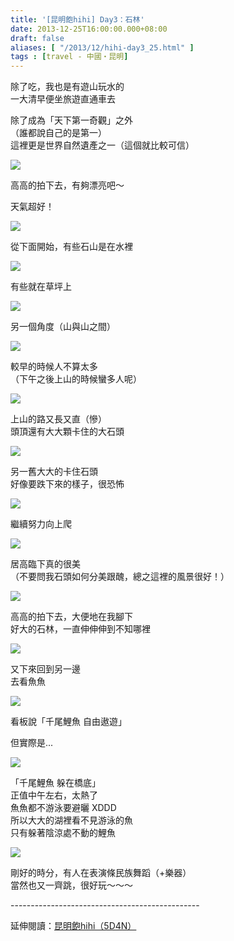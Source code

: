 ```yaml
---
title: '[昆明飽hihi] Day3：石林'
date: 2013-12-25T16:00:00.000+08:00
draft: false
aliases: [ "/2013/12/hihi-day3_25.html" ]
tags : [travel - 中國・昆明]
---
```


除了吃，我也是有遊山玩水的  
一大清早便坐旅遊直通車去  
  
除了成為「天下第一奇觀」之外  
（誰都說自己的是第一）  
這裡更是世界自然遺產之一（這個就比較可信）  

[![](https://3.bp.blogspot.com/-T_gzri6aIqE/XCiUEbocClI/AAAAAAAADUY/C8O0PeeyLeQpP8Jl-v09oUGPZoOJnn_jACLcBGAs/s640/17.jpg)](https://3.bp.blogspot.com/-T_gzri6aIqE/XCiUEbocClI/AAAAAAAADUY/C8O0PeeyLeQpP8Jl-v09oUGPZoOJnn_jACLcBGAs/s1600/17.jpg)

高高的拍下去，有夠漂亮吧～  
  
天氣超好！  

[![](https://1.bp.blogspot.com/-smZ6i3dDyMk/XCiUJDDO1yI/AAAAAAAADUg/Uw8CiKIwkeYLnSrqraQTdLYwpkWQpNZdgCLcBGAs/s640/18.jpg)](https://1.bp.blogspot.com/-smZ6i3dDyMk/XCiUJDDO1yI/AAAAAAAADUg/Uw8CiKIwkeYLnSrqraQTdLYwpkWQpNZdgCLcBGAs/s1600/18.jpg)

從下面開始，有些石山是在水裡  

[![](https://3.bp.blogspot.com/-YivtPl1Cmak/XCiUOKNKFAI/AAAAAAAADUk/Fv7-gnTl6bA_YDl6BV5aiAkSpqR1pTx3wCLcBGAs/s640/19.jpg)](https://3.bp.blogspot.com/-YivtPl1Cmak/XCiUOKNKFAI/AAAAAAAADUk/Fv7-gnTl6bA_YDl6BV5aiAkSpqR1pTx3wCLcBGAs/s1600/19.jpg)

有些就在草坪上  

[![](https://3.bp.blogspot.com/-B3GOytds0B0/XCiUTVsct9I/AAAAAAAADUo/GeJ7REjg0WsSKtygMZ0xVzlgj5FW7KxOACLcBGAs/s640/20.jpg)](https://3.bp.blogspot.com/-B3GOytds0B0/XCiUTVsct9I/AAAAAAAADUo/GeJ7REjg0WsSKtygMZ0xVzlgj5FW7KxOACLcBGAs/s1600/20.jpg)

另一個角度（山與山之間）  

[![](https://1.bp.blogspot.com/-0VP235zgPWk/XCiUYREQOTI/AAAAAAAADUw/yRltZzNfhvQ3VHKV_cNtrFzgmv4yJintwCLcBGAs/s640/21.jpg)](https://1.bp.blogspot.com/-0VP235zgPWk/XCiUYREQOTI/AAAAAAAADUw/yRltZzNfhvQ3VHKV_cNtrFzgmv4yJintwCLcBGAs/s1600/21.jpg)

較早的時候人不算太多  
（下午之後上山的時候蠻多人呢）  

[![](https://2.bp.blogspot.com/-W4bVKL7Bbs0/XCiUdH_tFoI/AAAAAAAADU4/5xciOKy4K70O8p80O0bXtOixDkKe7yN_QCLcBGAs/s640/22.jpg)](https://2.bp.blogspot.com/-W4bVKL7Bbs0/XCiUdH_tFoI/AAAAAAAADU4/5xciOKy4K70O8p80O0bXtOixDkKe7yN_QCLcBGAs/s1600/22.jpg)

上山的路又長又直（慘）  
頭頂還有大大顆卡住的大石頭  

[![](https://2.bp.blogspot.com/-eBVGU5dWglo/XCiUh8NhxSI/AAAAAAAADVA/0FEGUS7N6SI-TJytvwNNGm9gXlbpnZdsQCLcBGAs/s640/23.jpg)](https://2.bp.blogspot.com/-eBVGU5dWglo/XCiUh8NhxSI/AAAAAAAADVA/0FEGUS7N6SI-TJytvwNNGm9gXlbpnZdsQCLcBGAs/s1600/23.jpg)

另一舊大大的卡住石頭  
好像要跌下來的樣子，很恐怖  

[![](https://2.bp.blogspot.com/-OBbLx-gO0oo/XCiUoJUxTsI/AAAAAAAADVI/MuHIiFVoaiUvbMkWOnJlOGaffRW5nl6dACLcBGAs/s640/24.jpg)](https://2.bp.blogspot.com/-OBbLx-gO0oo/XCiUoJUxTsI/AAAAAAAADVI/MuHIiFVoaiUvbMkWOnJlOGaffRW5nl6dACLcBGAs/s1600/24.jpg)

繼續努力向上爬  

[![](https://1.bp.blogspot.com/-vw8ZeEhuHEc/XCiUtVmrTBI/AAAAAAAADVU/d3-7kaAO3Rs5jgpbFEvbOiYP21yllUmXgCLcBGAs/s640/25.jpg)](https://1.bp.blogspot.com/-vw8ZeEhuHEc/XCiUtVmrTBI/AAAAAAAADVU/d3-7kaAO3Rs5jgpbFEvbOiYP21yllUmXgCLcBGAs/s1600/25.jpg)

居高臨下真的很美  
（不要問我石頭如何分美跟醜，總之這裡的風景很好！）  

[![](https://4.bp.blogspot.com/-gihSzOlU05A/XCiUygHHRVI/AAAAAAAADVc/r9GLEjShazYYU-4nv9tcb3jLK0xLNiLqQCLcBGAs/s640/26.jpg)](https://4.bp.blogspot.com/-gihSzOlU05A/XCiUygHHRVI/AAAAAAAADVc/r9GLEjShazYYU-4nv9tcb3jLK0xLNiLqQCLcBGAs/s1600/26.jpg)

高高的拍下去，大便地在我腳下  
好大的石林，一直伸伸伸到不知哪裡  

[![](https://1.bp.blogspot.com/-yUP9haZZFlg/XCiU9-f3xaI/AAAAAAAADVo/4xFYozkb5l8g97eheomVbOKonTG_2dDcgCLcBGAs/s640/27.jpg)](https://1.bp.blogspot.com/-yUP9haZZFlg/XCiU9-f3xaI/AAAAAAAADVo/4xFYozkb5l8g97eheomVbOKonTG_2dDcgCLcBGAs/s1600/27.jpg)

又下來回到另一邊  
去看魚魚  

[![](https://1.bp.blogspot.com/-W6kHJLIEE9c/XCiVEU-6x1I/AAAAAAAADVw/gNu4CgrUcAwLNL0Wpd36I2xy0XIS2m7gACLcBGAs/s640/28.jpg)](https://1.bp.blogspot.com/-W6kHJLIEE9c/XCiVEU-6x1I/AAAAAAAADVw/gNu4CgrUcAwLNL0Wpd36I2xy0XIS2m7gACLcBGAs/s1600/28.jpg)

看板說「千尾鯉魚 自由遨遊」  
  
但實際是...  

[![](https://1.bp.blogspot.com/-LckSU3HvIwA/XCiVJWyQmdI/AAAAAAAADV0/EGKyPzCn21QBulswKy-2qh3dBLwy6nMDQCLcBGAs/s640/29.jpg)](https://1.bp.blogspot.com/-LckSU3HvIwA/XCiVJWyQmdI/AAAAAAAADV0/EGKyPzCn21QBulswKy-2qh3dBLwy6nMDQCLcBGAs/s1600/29.jpg)

「千尾鯉魚 躲在橋底」  
正值中午左右，太熱了  
魚魚都不游泳要避曬 XDDD  
所以大大的湖裡看不見游泳的魚  
只有躲著陰涼處不動的鯉魚  

[![](https://3.bp.blogspot.com/-Hx9cZWxZG6U/XCiVObZ2_bI/AAAAAAAADV4/X2Jn2lLHV4k_F2GWXHC2e_3pbfQAB0WXgCLcBGAs/s640/30.jpg)](https://3.bp.blogspot.com/-Hx9cZWxZG6U/XCiVObZ2_bI/AAAAAAAADV4/X2Jn2lLHV4k_F2GWXHC2e_3pbfQAB0WXgCLcBGAs/s1600/30.jpg)

剛好的時分，有人在表演條民族舞蹈（+樂器）  
當然也又一齊跳，很好玩～～～  
  
\-----------------------------------------------  
  
延伸閱讀：[昆明飽hihi（5D4N）](http://www.hidie.net/2013/12/hihi5d4n.html)
